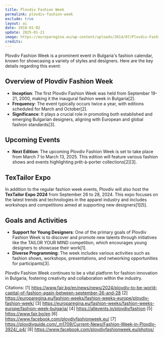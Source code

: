 ```yaml
---
title: Plovdiv Fashion Week
permalink: plovdiv-fashion-week
exclude: true
layout: ai
date: 2018-01-02
update: 2025-01-21
image: https://europaregina.eu/wp-content/uploads/2014/07/Plovdiv-Fashion-Week.jpg
credits:
---
```


Plovdiv Fashion Week is a prominent event in Bulgaria's fashion calendar, known for showcasing a variety of styles and designers. Here are the key details regarding this event:

## Overview of Plovdiv Fashion Week
- **Inception**: The first Plovdiv Fashion Week was held from September 19-21, 2000, making it the inaugural fashion week in Bulgaria[2].
- **Frequency**: The event typically occurs twice a year, with editions scheduled for March and October[2].
- **Significance**: It plays a crucial role in promoting both established and emerging Bulgarian designers, aligning with European and global fashion standards[3].

## Upcoming Events
- **Next Edition**: The upcoming Plovdiv Fashion Week is set to take place from March 7 to March 13, 2025. This edition will feature various fashion shows and events highlighting prêt-à-porter collections[2][3].

## TexTailor Expo
In addition to the regular fashion week events, Plovdiv will also host the **TexTailor Expo 2024** from September 26 to 28, 2024. This expo focuses on the latest trends and technologies in the apparel industry and includes workshops and competitions aimed at supporting new designers[1][5].

## Goals and Activities
- **Support for Young Designers**: One of the primary goals of Plovdiv Fashion Week is to discover and promote new talents through initiatives like the TAILOR YOUR MIND competition, which encourages young designers to showcase their work[1].
- **Diverse Programming**: The week includes various activities such as fashion shows, workshops, presentations, and networking opportunities for participants[3].

Plovdiv Fashion Week continues to be a vital platform for fashion innovation in Bulgaria, fostering creativity and collaboration within the industry.

Citations:
[1] https://www.fair.bg/en/news/news/2024/plovdiv-to-be-world-capital-of-fashion-again-between-september-26-and-28
[2] https://europaregina.eu/fashion-weeks/fashion-weeks-europe/plovdiv-fashion-week/
[3] https://europaregina.eu/fashion-weeks/fashion-weeks-europe/fashion-week-bulgaria/
[4] https://allevents.in/plovdiv/fashion
[5] https://www.fair.bg/en
[6] https://www.facebook.com/plovdivfashionweek.eu/
[7] https://plovdivguide.com/_m1709/Current-News/Fashion-Week-in-Plovdiv-3924/_p4/
[8] https://www.facebook.com/plovdivfashionweek.eu/photos/
